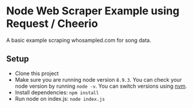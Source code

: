 # Node Web Scraper Example using Request / Cheerio

A basic example scraping whosampled.com for song data.

## Setup

- Clone this project
- Make sure you are running node version `8.9.3`. You can check your node version by running `node -v`. You can switch versions using [nvm](https://github.com/creationix/nvm).  
- Install dependencies: `npm install`
- Run node on index.js: `node index.js`
